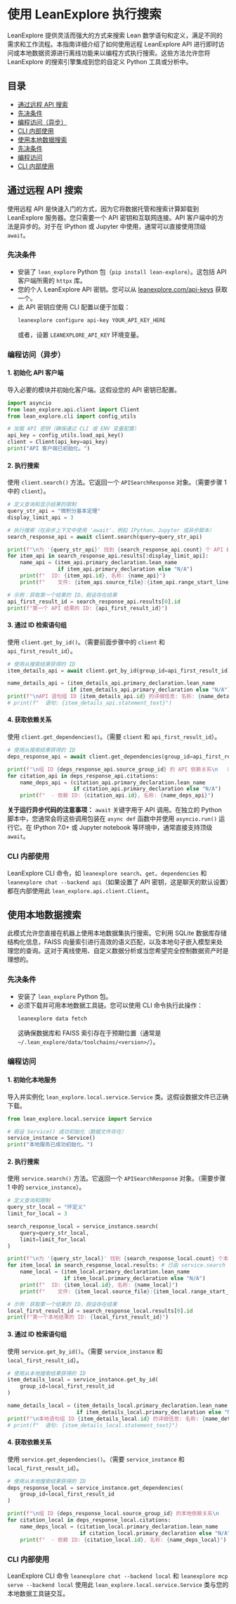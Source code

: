 # 使用 LeanExplore 执行搜索

LeanExplore 提供灵活而强大的方式来搜索 Lean 数学语句和定义，满足不同的需求和工作流程。本指南详细介绍了如何使用远程 LeanExplore API 进行即时访问或本地数据资源进行离线功能来以编程方式执行搜索。这些方法允许您将 LeanExplore 的搜索引擎集成到您的自定义 Python 工具或分析中。

## 目录

* [通过远程 API 搜索](#通过远程-api-搜索)
* [先决条件](#先决条件)
* [编程访问（异步）](#编程访问异步)
* [CLI 内部使用](#cli-内部使用)
* [使用本地数据搜索](#使用本地数据搜索)
* [先决条件](#先决条件-1)
* [编程访问](#编程访问)
* [CLI 内部使用](#cli-内部使用-1)

## 通过远程 API 搜索

使用远程 API 是快速入门的方式，因为它将数据托管和搜索计算卸载到 LeanExplore 服务器。您只需要一个 API 密钥和互联网连接。API 客户端中的方法是异步的。对于在 IPython 或 Jupyter 中使用，通常可以直接使用顶级 `await`。

### 先决条件

* 安装了 `lean_explore` Python 包（`pip install lean-explore`）。这包括 API 客户端所需的 `httpx` 库。
* 您的个人 LeanExplore API 密钥。您可以从 [leanexplore.com/api-keys](https://www.leanexplore.com/api-keys) 获取一个。
* 此 API 密钥应使用 CLI 配置以便于加载：
  ```bash
  leanexplore configure api-key YOUR_API_KEY_HERE
  ```
  或者，设置 `LEANEXPLORE_API_KEY` 环境变量。

### 编程访问（异步）

#### 1. 初始化 API 客户端

导入必要的模块并初始化客户端。这假设您的 API 密钥已配置。

```python
import asyncio
from lean_explore.api.client import Client
from lean_explore.cli import config_utils

# 加载 API 密钥（确保通过 CLI 或 ENV 变量配置）
api_key = config_utils.load_api_key() 
client = Client(api_key=api_key)
print("API 客户端已初始化。")
```

#### 2. 执行搜索

使用 `client.search()` 方法。它返回一个 `APISearchResponse` 对象。（需要步骤 1 中的 `client`）。

```python
# 定义查询和显示结果的限制
query_str_api = "微积分基本定理"
display_limit_api = 3

# 执行搜索（在异步上下文中使用 'await'，例如 IPython、Jupyter 或异步脚本）
search_response_api = await client.search(query=query_str_api)

print(f"\n为 '{query_str_api}' 找到 {search_response_api.count} 个 API 结果：")
for item_api in search_response_api.results[:display_limit_api]:
    name_api = (item_api.primary_declaration.lean_name
                if item_api.primary_declaration else "N/A")
    print(f"  ID: {item_api.id}, 名称: {name_api}")
    print(f"    文件: {item_api.source_file}:{item_api.range_start_line}")

# 示例：获取第一个结果的 ID，假设存在结果
api_first_result_id = search_response_api.results[0].id
print(f"第一个 API 结果的 ID: {api_first_result_id}")
```

#### 3. 通过 ID 检索语句组

使用 `client.get_by_id()`。（需要前面步骤中的 `client` 和 `api_first_result_id`）。

```python
# 使用从搜索结果获得的 ID
item_details_api = await client.get_by_id(group_id=api_first_result_id)

name_details_api = (item_details_api.primary_declaration.lean_name
                    if item_details_api.primary_declaration else "N/A")
print(f"\nAPI 语句组 ID {item_details_api.id} 的详细信息: 名称: {name_details_api}")
# print(f"  语句: {item_details_api.statement_text}")
```

#### 4. 获取依赖关系

使用 `client.get_dependencies()`。（需要 `client` 和 `api_first_result_id`）。

```python
# 使用从搜索结果获得的 ID
deps_response_api = await client.get_dependencies(group_id=api_first_result_id)

print(f"\n组 ID {deps_response_api.source_group_id} 的 API 依赖关系\n  （找到 {deps_response_api.count} 个）：")
for citation_api in deps_response_api.citations:
    name_deps_api = (citation_api.primary_declaration.lean_name
                     if citation_api.primary_declaration else "N/A")
    print(f"  - 依赖 ID: {citation_api.id}, 名称: {name_deps_api}")
```

**关于运行异步代码的注意事项：** `await` 关键字用于 API 调用。在独立的 Python 脚本中，您通常会将这些调用包装在 `async def` 函数中并使用 `asyncio.run()` 运行它。在 IPython 7.0+ 或 Jupyter notebook 等环境中，通常直接支持顶级 `await`。

### CLI 内部使用

LeanExplore CLI 命令，如 `leanexplore search`、`get`、`dependencies` 和 `leanexplore chat --backend api`（如果设置了 API 密钥，这是聊天的默认设置）都在内部使用此 `lean_explore.api.client.Client`。

## 使用本地数据搜索

此模式允许您直接在机器上使用本地数据集执行搜索。它利用 SQLite 数据库存储结构化信息，FAISS 向量索引进行高效的语义匹配，以及本地句子嵌入模型来处理您的查询。这对于离线使用、自定义数据分析或当您希望完全控制数据资产时是理想的。

### 先决条件

* 安装了 `lean_explore` Python 包。
* 必须下载并可用本地数据工具链。您可以使用 CLI 命令执行此操作：
  ```bash
  leanexplore data fetch
  ```
  这确保数据库和 FAISS 索引存在于预期位置（通常是 `~/.lean_explore/data/toolchains/<version>/`）。

### 编程访问

#### 1. 初始化本地服务

导入并实例化 `lean_explore.local.service.Service` 类。这假设数据文件已正确下载。

```python
from lean_explore.local.service import Service

# 假设 Service() 成功初始化（数据文件存在）
service_instance = Service()
print("本地服务已成功初始化。")
```

#### 2. 执行搜索

使用 `service.search()` 方法。它返回一个 `APISearchResponse` 对象。（需要步骤 1 中的 `service_instance`）。

```python
# 定义查询和限制
query_str_local = "环定义"
limit_for_local = 3

search_response_local = service_instance.search(
    query=query_str_local, 
    limit=limit_for_local
)

print(f"\n为 '{query_str_local}' 找到 {search_response_local.count} 个本地结果：")
for item_local in search_response_local.results: # 已由 service.search 限制
    name_local = (item_local.primary_declaration.lean_name
                  if item_local.primary_declaration else "N/A")
    print(f"  ID: {item_local.id}, 名称: {name_local}")
    print(f"    文件: {item_local.source_file}:{item_local.range_start_line}")

# 示例：获取第一个结果的 ID，假设存在结果
local_first_result_id = search_response_local.results[0].id
print(f"第一个本地结果的 ID: {local_first_result_id}")
```

#### 3. 通过 ID 检索语句组

使用 `service.get_by_id()`。（需要 `service_instance` 和 `local_first_result_id`）。

```python
# 使用从本地搜索结果获得的 ID
item_details_local = service_instance.get_by_id(
    group_id=local_first_result_id
)

name_details_local = (item_details_local.primary_declaration.lean_name
                      if item_details_local.primary_declaration else "N/A")
print(f"\n本地语句组 ID {item_details_local.id} 的详细信息: 名称: {name_details_local}")
# print(f"  语句: {item_details_local.statement_text}")
```

#### 4. 获取依赖关系

使用 `service.get_dependencies()`。（需要 `service_instance` 和 `local_first_result_id`）。

```python
# 使用从本地搜索结果获得的 ID
deps_response_local = service_instance.get_dependencies(
    group_id=local_first_result_id
)

print(f"\n组 ID {deps_response_local.source_group_id} 的本地依赖关系\n  （找到 {deps_response_local.count} 个）：")
for citation_local in deps_response_local.citations:
    name_deps_local = (citation_local.primary_declaration.lean_name
                       if citation_local.primary_declaration else "N/A")
    print(f"  - 依赖 ID: {citation_local.id}, 名称: {name_deps_local}")
```

### CLI 内部使用

LeanExplore CLI 命令 `leanexplore chat --backend local` 和 `leanexplore mcp serve --backend local` 使用此 `lean_explore.local.service.Service` 类与您的本地数据工具链交互。